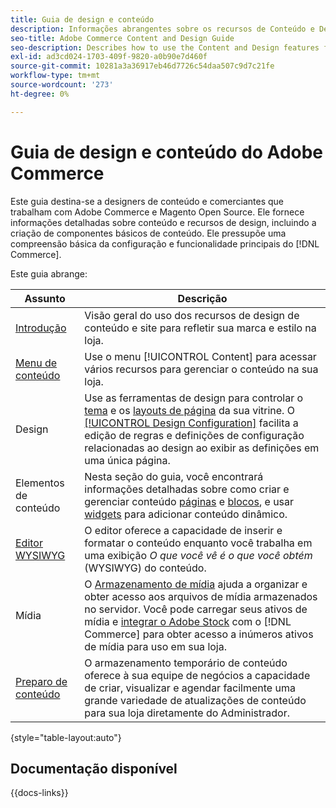 ```yaml
---
title: Guia de design e conteúdo
description: Informações abrangentes sobre os recursos de Conteúdo e Design para administradores de Adobe Commerce e Magento Open Source e profissionais de marketing de eCommerce.
seo-title: Adobe Commerce Content and Design Guide
seo-description: Describes how to use the Content and Design features for Adobe Commerce and Magento Open Source.
exl-id: ad3cd024-1703-409f-9820-a0b90e7d460f
source-git-commit: 10281a3a36917eb46d7726c54daa507c9d7c21fe
workflow-type: tm+mt
source-wordcount: '273'
ht-degree: 0%

---
```


# Guia de design e conteúdo do Adobe Commerce

Este guia destina-se a designers de conteúdo e comerciantes que trabalham com Adobe Commerce e Magento Open Source. Ele fornece informações detalhadas sobre conteúdo e recursos de design, incluindo a criação de componentes básicos de conteúdo. Ele pressupõe uma compreensão básica da configuração e funcionalidade principais do [!DNL Commerce].

Este guia abrange:

| Assunto | Descrição |
| ------- | ----------- |
| [Introdução](introduction.md) | Visão geral do uso dos recursos de design de conteúdo e site para refletir sua marca e estilo na loja. |
| [Menu de conteúdo](content-menu.md) | Use o menu [!UICONTROL Content] para acessar vários recursos para gerenciar o conteúdo na sua loja. |
| Design | Use as ferramentas de design para controlar o [tema](themes.md) e os [layouts de página](page-layout.md) da sua vitrine. O [[!UICONTROL Design Configuration]](configuration.md) facilita a edição de regras e definições de configuração relacionadas ao design ao exibir as definições em uma única página. |
| Elementos de conteúdo | Nesta seção do guia, você encontrará informações detalhadas sobre como criar e gerenciar conteúdo [páginas](pages.md) e [blocos](blocks.md), e usar [widgets](widgets.md) para adicionar conteúdo dinâmico. |
| [Editor WYSIWYG](editor.md) | O editor oferece a capacidade de inserir e formatar o conteúdo enquanto você trabalha em uma exibição _O que você vê é o que você obtém_ (WYSIWYG) do conteúdo. |
| Mídia | O [Armazenamento de mídia](media-storage.md) ajuda a organizar e obter acesso aos arquivos de mídia armazenados no servidor. Você pode carregar seus ativos de mídia e [integrar o Adobe Stock](adobe-stock.md) com o [!DNL Commerce] para obter acesso a inúmeros ativos de mídia para uso em sua loja. |
| [Preparo de conteúdo](content-staging.md) | O armazenamento temporário de conteúdo oferece à sua equipe de negócios a capacidade de criar, visualizar e agendar facilmente uma grande variedade de atualizações de conteúdo para sua loja diretamente do Administrador. |

{style="table-layout:auto"}

## Documentação disponível

{{docs-links}}
